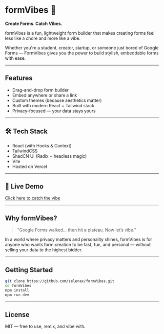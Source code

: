 # formVibes 🪩

**Create Forms. Catch Vibes.**

formVibes is a fun, lightweight form builder that makes creating forms feel less like a chore and more like a vibe.

Whether you're a student, creator, startup, or someone just bored of Google Forms — FormVibes gives you the power to build stylish, embeddable forms with ease.

---

## Features

- Drag-and-drop form builder
- Embed anywhere or share a link
- Custom themes (because aesthetics matter)
- Built with modern React + Tailwind stack
- Privacy-focused — your data stays yours

---

## 🛠 Tech Stack

- React (with Hooks & Context)
- TailwindCSS
- ShadCN UI (Radix + headless magic)
- Vite
- Hosted on Vercel

---

## 🚀 Live Demo

[Click here to catch the vibe](https://formvibes.vercel.app)

---

## Why formVibes?

>  "Google Forms walked… then hit a plateau. Now let’s vibe.”

In a world where privacy matters and personality shines, formVibes is for anyone who wants form creation to be fast, fun, and personal — without selling your data to the highest bidder.

---

## Getting Started

```bash
git clone https://github.com/selenax/formVibes.git
cd formVibes
npm install
npm run dev
```

---

## License

MIT — free to use, remix, and vibe with.